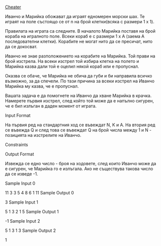 [Cheater](https://www.hackerrank.com/contests/sda-hw-7-2022/challenges/challenge-2590)

Иванчо и Марийка обожават да играят едномерен морски шах. Те играят на поле състоящо се от n на брой клетки(всяка с размери 1 x 1).

Правилата на играта са следните. В началото Марийка поставя  на брой кораба на игралното поле. Всеки кораб е с размери 1 х 
А
 (заема 
А
 последователни клетки). Корабите не могат нито да се пресичат, нито да се докосват.

Иванчо не знае разположението на корабите на Марийка. Той прави  на брой изстрела. На всеки изстрел той избира клетка на полето и Марийка казва дали той е оцелил някой кораб или е пропуснал.

Оказва се обаче, че Марийка не обича да губи и би направила всичко възможно, за да спечели. По тази причина за всеки изстрел на Иванчо Марийка му казва, че е пропуснал.

Вашата задача е да помогнете на Иванчо да хване Марийка в крачка. Намерете първия изстрел, след който той може да е напълно сигурен, че е бил излъган в даден момент от играта.

Input Format

На първия ред на стандартния ход се въвеждат N, K и A. На втория ред се въвежда Q и след това се въвеждат Q на брой числа  между 1 и N - позицията на изстрелите на Иванчо.

Constraints




Output Format

Извежда се едно число - броя на ходовете, след които Иванчо може да е сигурен, че Марийка го е излъгала. Ако не съществува такова число да се изведе -1.

Sample Input 0

11 3 3
5
4 8 6 1 11
Sample Output 0

3
Sample Input 1

5 1 3
2
1 5
Sample Output 1

-1
Sample Input 2

5 1 3
1
3
Sample Output 2

1